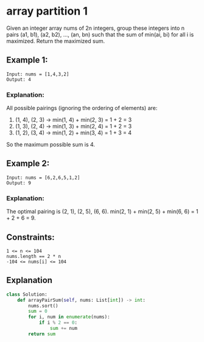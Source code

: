 # array partition 1

Given an integer array nums of 2n integers, group these integers into n pairs (a1, b1), (a2, b2), ..., (an, bn) such that the sum of min(ai, bi) for all i is maximized. Return the maximized sum.  

## Example 1:

```
Input: nums = [1,4,3,2]
Output: 4
```

### Explanation: 

All possible pairings (ignoring the ordering of elements) are:

1. (1, 4), (2, 3) -> min(1, 4) + min(2, 3) = 1 + 2 = 3
2. (1, 3), (2, 4) -> min(1, 3) + min(2, 4) = 1 + 2 = 3
3. (1, 2), (3, 4) -> min(1, 2) + min(3, 4) = 1 + 3 = 4

So the maximum possible sum is 4.

## Example 2:

```
Input: nums = [6,2,6,5,1,2]
Output: 9
```

### Explanation: 

The optimal pairing is (2, 1), (2, 5), (6, 6). min(2, 1) + min(2, 5) + min(6, 6) = 1 + 2 + 6 = 9.

## Constraints:

```
1 <= n <= 104
nums.length == 2 * n
-104 <= nums[i] <= 104
```

## Explanation

```python
class Solution:
    def arrayPairSum(self, nums: List[int]) -> int:
        nums.sort()
        sum = 0
        for i, num in enumerate(nums):
            if i % 2 == 0:
                sum += num
        return sum
```

